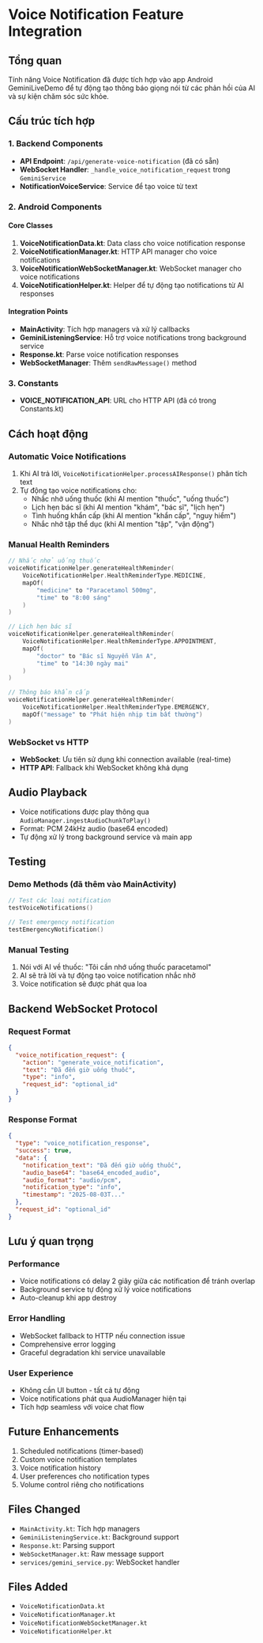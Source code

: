 # Voice Notification Feature Integration

## Tổng quan
Tính năng Voice Notification đã được tích hợp vào app Android GeminiLiveDemo để tự động tạo thông báo giọng nói từ các phản hồi của AI và sự kiện chăm sóc sức khỏe.

## Cấu trúc tích hợp

### 1. Backend Components
- **API Endpoint**: `/api/generate-voice-notification` (đã có sẵn)
- **WebSocket Handler**: `_handle_voice_notification_request` trong `GeminiService`
- **NotificationVoiceService**: Service để tạo voice từ text

### 2. Android Components

#### Core Classes
1. **VoiceNotificationData.kt**: Data class cho voice notification response
2. **VoiceNotificationManager.kt**: HTTP API manager cho voice notifications
3. **VoiceNotificationWebSocketManager.kt**: WebSocket manager cho voice notifications
4. **VoiceNotificationHelper.kt**: Helper để tự động tạo notifications từ AI responses

#### Integration Points
- **MainActivity**: Tích hợp managers và xử lý callbacks
- **GeminiListeningService**: Hỗ trợ voice notifications trong background service
- **Response.kt**: Parse voice notification responses
- **WebSocketManager**: Thêm `sendRawMessage()` method

### 3. Constants
- **VOICE_NOTIFICATION_API**: URL cho HTTP API (đã có trong Constants.kt)

## Cách hoạt động

### Automatic Voice Notifications
1. Khi AI trả lời, `VoiceNotificationHelper.processAIResponse()` phân tích text
2. Tự động tạo voice notifications cho:
   - Nhắc nhở uống thuốc (khi AI mention "thuốc", "uống thuốc")
   - Lịch hẹn bác sĩ (khi AI mention "khám", "bác sĩ", "lịch hẹn")
   - Tình huống khẩn cấp (khi AI mention "khẩn cấp", "nguy hiểm")
   - Nhắc nhở tập thể dục (khi AI mention "tập", "vận động")

### Manual Health Reminders
```kotlin
// Nhắc nhở uống thuốc
voiceNotificationHelper.generateHealthReminder(
    VoiceNotificationHelper.HealthReminderType.MEDICINE,
    mapOf(
        "medicine" to "Paracetamol 500mg",
        "time" to "8:00 sáng"
    )
)

// Lịch hẹn bác sĩ
voiceNotificationHelper.generateHealthReminder(
    VoiceNotificationHelper.HealthReminderType.APPOINTMENT,
    mapOf(
        "doctor" to "Bác sĩ Nguyễn Văn A",
        "time" to "14:30 ngày mai"
    )
)

// Thông báo khẩn cấp
voiceNotificationHelper.generateHealthReminder(
    VoiceNotificationHelper.HealthReminderType.EMERGENCY,
    mapOf("message" to "Phát hiện nhịp tim bất thường")
)
```

### WebSocket vs HTTP
- **WebSocket**: Ưu tiên sử dụng khi connection available (real-time)
- **HTTP API**: Fallback khi WebSocket không khả dụng

## Audio Playback
- Voice notifications được play thông qua `AudioManager.ingestAudioChunkToPlay()`
- Format: PCM 24kHz audio (base64 encoded)
- Tự động xử lý trong background service và main app

## Testing

### Demo Methods (đã thêm vào MainActivity)
```kotlin
// Test các loại notification
testVoiceNotifications()

// Test emergency notification
testEmergencyNotification()
```

### Manual Testing
1. Nói với AI về thuốc: "Tôi cần nhớ uống thuốc paracetamol"
2. AI sẽ trả lời và tự động tạo voice notification nhắc nhở
3. Voice notification sẽ được phát qua loa

## Backend WebSocket Protocol

### Request Format
```json
{
  "voice_notification_request": {
    "action": "generate_voice_notification",
    "text": "Đã đến giờ uống thuốc",
    "type": "info",
    "request_id": "optional_id"
  }
}
```

### Response Format
```json
{
  "type": "voice_notification_response",
  "success": true,
  "data": {
    "notification_text": "Đã đến giờ uống thuốc",
    "audio_base64": "base64_encoded_audio",
    "audio_format": "audio/pcm",
    "notification_type": "info",
    "timestamp": "2025-08-03T..."
  },
  "request_id": "optional_id"
}
```

## Lưu ý quan trọng

### Performance
- Voice notifications có delay 2 giây giữa các notification để tránh overlap
- Background service tự động xử lý voice notifications
- Auto-cleanup khi app destroy

### Error Handling
- WebSocket fallback to HTTP nếu connection issue
- Comprehensive error logging
- Graceful degradation khi service unavailable

### User Experience
- Không cần UI button - tất cả tự động
- Voice notifications phát qua AudioManager hiện tại
- Tích hợp seamless với voice chat flow

## Future Enhancements
1. Scheduled notifications (timer-based)
2. Custom voice notification templates
3. Voice notification history
4. User preferences cho notification types
5. Volume control riêng cho notifications

## Files Changed
- `MainActivity.kt`: Tích hợp managers
- `GeminiListeningService.kt`: Background support
- `Response.kt`: Parsing support
- `WebSocketManager.kt`: Raw message support
- `services/gemini_service.py`: WebSocket handler

## Files Added
- `VoiceNotificationData.kt`
- `VoiceNotificationManager.kt` 
- `VoiceNotificationWebSocketManager.kt`
- `VoiceNotificationHelper.kt`
